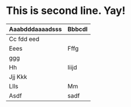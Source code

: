 # This is second line. Yay!

| Aaabdddaaaadsss | Bbbcdl |
| --- | --- |
| Cc fdd eed |
| Eees | Fffg |
| ggg |   |
| Hh | Iiijd |
| Jjj Kkk |
| Llls | Mm |
| Asdf | sadf |
